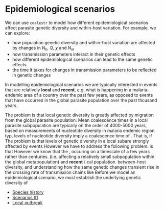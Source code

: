 # Epidemiological scenarios

We can use `coalestr` to model how different epidemiological scenarios affect parasite genetic diversity and within-host variation.  For example, we can explore:

* how population genetic diversity and within-host variation are affected by changes in $N_h$, $Q$, $\chi$ and $N_m$
* how transmission parameters interact in their genetic effects
* how different epidemiological scenarios can lead to the same genetic effects
* the time it takes for changes in transmission parameters to be reflected in genetic changes

In modelling epidemiological scenarios we are typically interested in events that are relatively **local** and **recent**, e.g. what is happening in a malaria-endemic area of a country over the past few years, as opposed to events that have occurred in the global parasite population over the past thousand years.

The problem is that local genetic diversity is greatly affected by migration from the global parasite population.  Mean coalescence times in a local parasite subpopulation are typically on the order of 4000-5000 years, based on measurements of nucleotide diversity in malaria endemic region typ, levels of nucleotide diversity imply a coalescence time of  . That is, if  The problem is that levels of genetic diversity in a local subare strongly affected by events However we have to address the following problem.   is that However we know that the  , occuring on a timescale of a few years rather than centuries.  (i.e. affecting a relatively small subpopulation within the global metapopulation) and **recent** ( cal population.  between-host diversity, and understanding how the same genetic changes   transient rise in the crossing rate of transmission chains like Before we model an epidemiological scenario, we must establish the underlying genetic diversity of 

- [Species history](species_history.ipynb)
- [Scenarios #1](scenario_1.ipynb)
- [Local outbreak](local_outbreak.ipynb)
